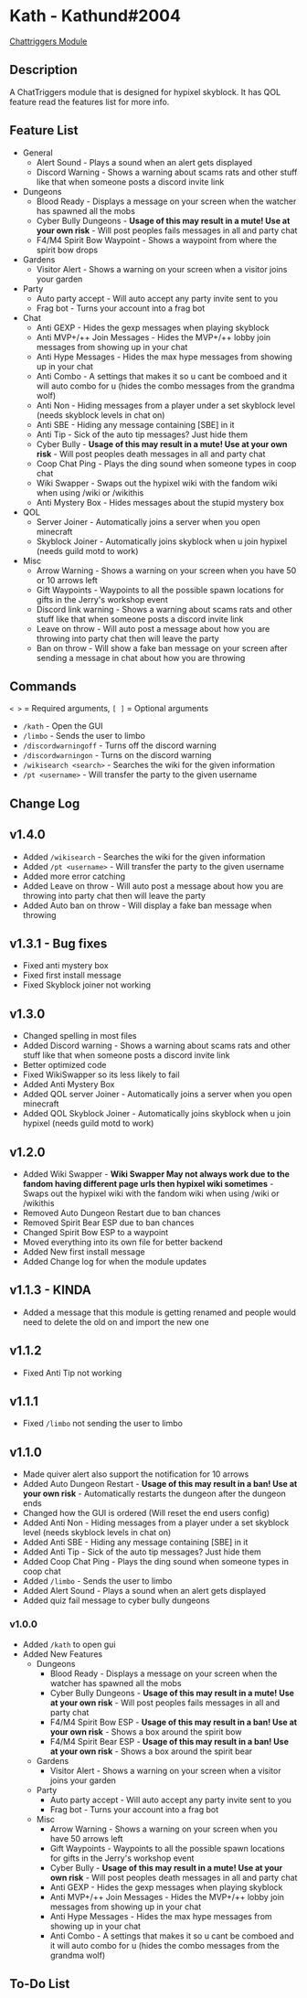 # Kath - Kathund#2004

[Chattriggers Module](https://www.chattriggers.com/modules/v/Kath)

## Description

A ChatTriggers module that is designed for hypixel skyblock. It has QOL feature read the features list for more info.

## Feature List

- General
  - Alert Sound - Plays a sound when an alert gets displayed
  - Discord Warning - Shows a warning about scams rats and other stuff like that when someone posts a discord invite link
- Dungeons
  - Blood Ready - Displays a message on your screen when the watcher has spawned all the mobs
  - Cyber Bully Dungeons - **Usage of this may result in a mute! Use at your own risk** - Will post peoples fails messages in all and party chat
  - F4/M4 Spirit Bow Waypoint - Shows a waypoint from where the spirit bow drops
- Gardens
  - Visitor Alert - Shows a warning on your screen when a visitor joins your garden
- Party
  - Auto party accept - Will auto accept any party invite sent to you
  - Frag bot - Turns your account into a frag bot
- Chat
  - Anti GEXP - Hides the gexp messages when playing skyblock
  - Anti MVP+/++ Join Messages - Hides the MVP+/++ lobby join messages from showing up in your chat
  - Anti Hype Messages - Hides the max hype messages from showing up in your chat
  - Anti Combo - A settings that makes it so u cant be comboed and it will auto combo for u (hides the combo messages from the grandma wolf)
  - Anti Non - Hiding messages from a player under a set skyblock level (needs skyblock levels in chat on)
  - Anti SBE - Hiding any message containing \[SBE\] in it
  - Anti Tip - Sick of the auto tip messages? Just hide them
  - Cyber Bully - **Usage of this may result in a mute! Use at your own risk** - Will post peoples death messages in all and party chat
  - Coop Chat Ping - Plays the ding sound when someone types in coop chat
  - Wiki Swapper - Swaps out the hypixel wiki with the fandom wiki when using /wiki or /wikithis
  - Anti Mystery Box - Hides messages about the stupid mystery box
- QOL
  - Server Joiner - Automatically joins a server when you open minecraft
  - Skyblock Joiner - Automatically joins skyblock when u join hypixel (needs guild motd to work)
- Misc
  - Arrow Warning - Shows a warning on your screen when you have 50 or 10 arrows left
  - Gift Waypoints - Waypoints to all the possible spawn locations for gifts in the Jerry's workshop event
  - Discord link warning - Shows a warning about scams rats and other stuff like that when someone posts a discord invite link
  - Leave on throw - Will auto post a message about how you are throwing into party chat then will leave the party
  - Ban on throw - Will show a fake ban message on your screen after sending a message in chat about how you are throwing

## Commands

`< >` = Required arguments, `[ ]` = Optional arguments

- `/kath` - Open the GUI
- `/limbo` - Sends the user to limbo
- `/discordwarningoff` - Turns off the discord warning
- `/discordwarningon` - Turns on the discord warning
- `/wikisearch <search>` - Searches the wiki for the given information
- `/pt <username>` - Will transfer the party to the given username

## Change Log

## v1.4.0

- Added `/wikisearch` - Searches the wiki for the given information
- Added `/pt <username>` - Will transfer the party to the given username
- Added more error catching
- Added Leave on throw - Will auto post a message about how you are throwing into party chat then will leave the party
- Added Auto ban on throw - Will display a fake ban message when throwing

## v1.3.1 - Bug fixes

- Fixed anti mystery box
- Fixed first install message
- Fixed Skyblock joiner not working 

## v1.3.0

- Changed spelling in most files
- Added Discord warning - Shows a warning about scams rats and other stuff like that when someone posts a discord invite link
- Better optimized code
- Fixed WikiSwapper so its less likely to fail
- Added Anti Mystery Box
- Added QOL server Joiner - Automatically joins a server when you open minecraft
- Added QOL Skyblock Joiner - Automatically joins skyblock when u join hypixel (needs guild motd to work)

## v1.2.0

- Added Wiki Swapper - **Wiki Swapper May not always work due to the fandom having different page urls then hypixel wiki sometimes** - Swaps out the hypixel wiki with the fandom wiki when using /wiki or /wikithis
- Removed Auto Dungeon Restart due to ban chances
- Removed Spirit Bear ESP due to ban chances
- Changed Spirit Bow ESP to a waypoint
- Moved everything into its own file for better backend
- Added New first install message
- Added Change log for when the module updates

## v1.1.3 - KINDA

- Added a message that this module is getting renamed and people would need to delete the old on and import the new one

## v1.1.2

- Fixed Anti Tip not working

## v1.1.1

- Fixed `/limbo` not sending the user to limbo

## v1.1.0

- Made quiver alert also support the notification for 10 arrows
- Added Auto Dungeon Restart - **Usage of this may result in a ban! Use at your own risk** - Automatically restarts the dungeon after the dungeon ends
- Changed how the GUI is ordered (Will reset the end users config)
- Added Anti Non - Hiding messages from a player under a set skyblock level (needs skyblock levels in chat on)
- Added Anti SBE - Hiding any message containing \[SBE\] in it
- Added Anti Tip - Sick of the auto tip messages? Just hide them
- Added Coop Chat Ping - Plays the ding sound when someone types in coop chat
- Added `/limbo` - Sends the user to limbo
- Added Alert Sound - Plays a sound when an alert gets displayed
- Added quiz fail message to cyber bully dungeons

### v1.0.0

- Added `/kath` to open gui
- Added New Features
  - Dungeons
    - Blood Ready - Displays a message on your screen when the watcher has spawned all the mobs
    - Cyber Bully Dungeons - **Usage of this may result in a mute! Use at your own risk** - Will post peoples fails messages in all and party chat
    - F4/M4 Spirit Bow ESP - **Usage of this may result in a ban! Use at your own risk** - Shows a box around the spirit bow
    - F4/M4 Spirit Bear ESP - **Usage of this may result in a ban! Use at your own risk** - Shows a box around the spirit bear
  - Gardens
    - Visitor Alert - Shows a warning on your screen when a visitor joins your garden
  - Party
    - Auto party accept - Will auto accept any party invite sent to you
    - Frag bot - Turns your account into a frag bot
  - Misc
    - Arrow Warning - Shows a warning on your screen when you have 50 arrows left
    - Gift Waypoints - Waypoints to all the possible spawn locations for gifts in the Jerry's workshop event
    - Cyber Bully - **Usage of this may result in a mute! Use at your own risk** - Will post peoples death messages in all and party chat
    - Anti GEXP - Hides the gexp messages when playing skyblock
    - Anti MVP+/++ Join Messages - Hides the MVP+/++ lobby join messages from showing up in your chat
    - Anti Hype Messages - Hides the max hype messages from showing up in your chat
    - Anti Combo - A settings that makes it so u cant be comboed and it will auto combo for u (hides the combo messages from the grandma wolf)

## To-Do List

